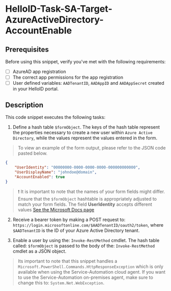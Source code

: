 
# HelloID-Task-SA-Target-AzureActiveDirectory-AccountEnable

## Prerequisites

Before using this snippet, verify you've met with the following requirements:

- [ ] AzureAD app registration
- [ ] The correct app permissions for the app registration
- [ ] User defined variables: `AADTenantID`, `AADAppID` and `AADAppSecret` created in your HelloID portal.

## Description

This code snippet executes the following tasks:

1. Define a hash table `$formObject`. The keys of the hash table represent the properties necessary to create a new user within `Azure Active Directory`, while the values represent the values entered in the form.

> To view an example of the form output, please refer to the JSON code pasted below.

```json
{
    "UserIdentity": "00000000-0000-0000-0000-000000000000",
    "UserDisplayName": "johndoe@domain",
    "AccountEnabled": true
}
```

> :exclamation: It is important to note that the names of your form fields might differ. Ensure that the `$formObject` hashtable is appropriately adjusted to match your form fields.
> The field **UserIdentity** accepts different values [See the Microsoft Docs page](https://learn.microsoft.com/en-us/graph/api/user-update?view=graph-rest-1.0&tabs=http)


2. Receive a bearer token by making a POST request to: `https://login.microsoftonline.com/$AADTenantID/oauth2/token`, where `$AADTenantID` is the ID of your Azure Active Directory tenant.

3. Enable a user by using the: `Invoke-RestMethod` cmdlet. The hash table called: `$formObject` is passed to the body of the: `Invoke-RestMethod` cmdlet as a JSON object.

> Its important to note that this snippet handles a `Microsoft.PowerShell.Commands.HttpResponseException` which is only available when using the Service-Automation cloud agent. If you want to use the Service-Automation on-premises agent, make sure to change this to: `System.Net.WebException`.
